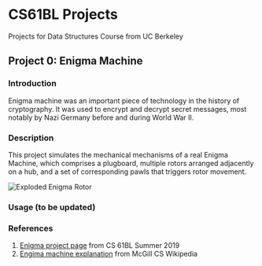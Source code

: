 # CS61BL Projects
Projects for Data Structures Course from UC Berkeley

## Project 0: Enigma Machine

### Introduction 

Enigma machine was an important piece of technology in the history of cryptography. 
It was used to encrypt and decrypt secret messages, most notably by Nazi Germany
before and during World War II. 

### Description

This project simulates the mechanical mechanisms of a real Enigma Machine,
which comprises a plugboard, multiple rotors arranged adjacently on a hub,
and a set of corresponding pawls that triggers rotor movement.

![Exploded Enigma Rotor](https://github.com/nam-m/CS61BL-Projects/blob/master/library/data/proj0_imgs/exploded_enigma_rotor.png)

### Usage (to be updated)

### References
1. [Enigma project page](https://cs61bl.org/su19/projects/enigma) from CS 61BL Summer 2019
2. [Engima machine explanation](https://www.cs.mcgill.ca/~rwest/wikispeedia/wpcd/wp/e/Enigma_machine.htm) from McGill CS Wikipedia

